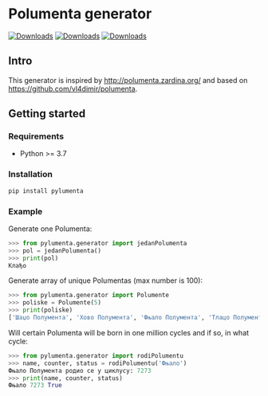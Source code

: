 # Polumenta generator

[![Downloads](https://static.pepy.tech/personalized-badge/pylumenta?period=total&units=international_system&left_color=orange&right_color=blue&left_text=Downloads)](https://pepy.tech/project/pylumenta)
[![Downloads](https://pepy.tech/badge/pylumenta/month)](https://pepy.tech/project/pylumenta)
[![Downloads](https://pepy.tech/badge/pylumenta/week)](https://pepy.tech/project/pylumenta)

## Intro

This generator is inspired by http://polumenta.zardina.org/ and based on https://github.com/vl4dimir/polumenta.

## Getting started

### Requirements

- Python >= 3.7

### Installation

```python
pip install pylumenta
```

### Example

Generate one Polumenta:

```python
>>> from pylumenta.generator import jedanPolumenta
>>> pol = jedanPolumenta()
>>> print(pol)
Клађo
```

Generate array of unique Polumentas (max number is 100):

```python
>>> from pylumenta.generator import Polumente
>>> poliske = Polumente(5)
>>> print(poliske)
['Шаџo Полумента', 'Ховo Полумента', 'Фњалo Полумента', 'Тлацo Полумента', 'Млаџo Полумента']
```

Will certain Polumenta will be born in one million cycles and if so, in what cycle:

```python
>>> from pylumenta.generator import rodiPolumentu
>>> name, counter, status = rodiPolumentu('Фњалo')
Фњалo Полумента родио се у циклусу: 7273
>>> print(name, counter, status)
Фњалo 7273 True
```